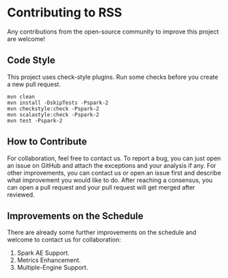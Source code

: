 # Contributing to RSS
Any contributions from the open-source community to improve this project are welcome!

## Code Style
This project uses check-style plugins. Run some checks before you create a new pull request.
```shell
mvn clean 
mvn install -DskipTests -Pspark-2
mvn checkstyle:check -Pspark-2
mvn scalastyle:check -Pspark-2
mvn test -Pspark-2
```

## How to Contribute
For collaboration, feel free to contact us. To report a bug, you can just open an issue on GitHub
and attach the exceptions and your analysis if any. For other improvements, you can contact us or
open an issue first and describe what improvement you would like to do. After reaching a consensus,
you can open a pull request and your pull request will get merged after reviewed.

## Improvements on the Schedule
There are already some further improvements on the schedule and welcome to contact us for collaboration:
1. Spark AE Support.
2. Metrics Enhancement.
3. Multiple-Engine Support.
